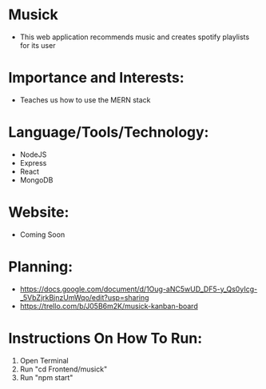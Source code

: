 # Musick
* This web application recommends music and creates spotify playlists for its user

# Importance and Interests:
* Teaches us how to use the MERN stack

# Language/Tools/Technology:
* NodeJS
* Express
* React
* MongoDB

# Website:
* Coming Soon

# Planning:
* https://docs.google.com/document/d/1Oug-aNC5wUD_DF5-y_Qs0yIcg-_5VbZjrkBjnzUmWqo/edit?usp=sharing 
* https://trello.com/b/J05B6m2K/musick-kanban-board 

# Instructions On How To Run:
1. Open Terminal
2. Run "cd Frontend/musick"
3. Run "npm start"